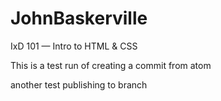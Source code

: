 # JohnBaskerville
IxD 101 — Intro to HTML &amp; CSS

This is a test run of creating a commit from atom

another test publishing to branch
